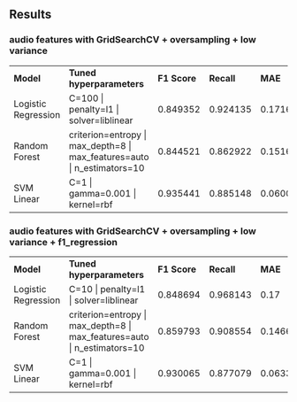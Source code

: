 ## Results

### audio features with GridSearchCV + oversampling + low variance
<table>
    <tr>
      <td><b>Model</b></td>
      <td><b>Tuned hyperparameters</b></td>
      <td><b>F1 Score</b></td>
      <td><b>Recall</b></td>
      <td><b>MAE</b></td>
      <td><b>RMSE</b></td>
    </tr>
    <tr>
      <td>Logistic Regression</td>
      <td>C=100 | penalty=l1 | solver=liblinear</td>
      <td>0.849352</td>
      <td>0.924135</td>
      <td>0.171667</td>
      <td>0.392042</td>
    </tr>
    <tr>
        <td>Random Forest</td>
        <td>criterion=entropy | max_depth=8 | max_features=auto | n_estimators=10</td>
        <td>0.844521</td>
        <td>0.862922</td>
        <td>0.151667</td>
        <td>0.358932</td>
      </tr>
  <tr>
      <td>SVM Linear</td>
      <td>C=1 | gamma=0.001 | kernel=rbf</td>
      <td>0.935441</td>
      <td>0.885148</td>
      <td>0.060000</td>
      <td>0.193415</td>
    </tr>
  
</table>

### audio features with GridSearchCV + oversampling + low variance + f1_regression
<table>
    <tr>
      <td><b>Model</b></td>
      <td><b>Tuned hyperparameters</b></td>
      <td><b>F1 Score</b></td>
      <td><b>Recall</b></td>
      <td><b>MAE</b></td>
      <td><b>RMSE</b></td>
    </tr>
    <tr>
      <td>Logistic Regression</td>
      <td>C=10 | penalty=l1 | solver=liblinear</td>
      <td>0.848694</td>
      <td>0.968143</td>
      <td>0.17</td>
      <td>0.383202</td>
    </tr>
    <tr>
        <td>Random Forest</td>
        <td>criterion=entropy | max_depth=8 | max_features=auto | n_estimators=10</td>
        <td>0.859793</td>
        <td>0.908554</td>
        <td>0.146667</td>
        <td>0.356800</td>
      </tr>
  <tr>
      <td>SVM Linear</td>
      <td>C=1 | gamma=0.001 | kernel=rbf</td>
      <td>0.930065</td>
      <td>0.877079</td>
      <td>0.063333</td>
      <td>0.192697</td>
    </tr>
  
</table>